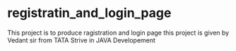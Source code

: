 # registratin_and_login_page
This project is to produce ragistration and login page 
this project is given by Vedant sir from TATA Strive in JAVA Developement

